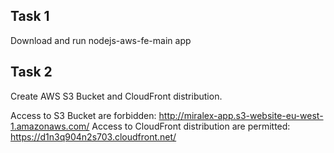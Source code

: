 ## Task 1
Download and run nodejs-aws-fe-main app


## Task 2
Create AWS S3 Bucket and CloudFront distribution.

Access to S3 Bucket are forbidden: http://miralex-app.s3-website-eu-west-1.amazonaws.com/
Access to CloudFront distribution are permitted: https://d1n3q904n2s703.cloudfront.net/